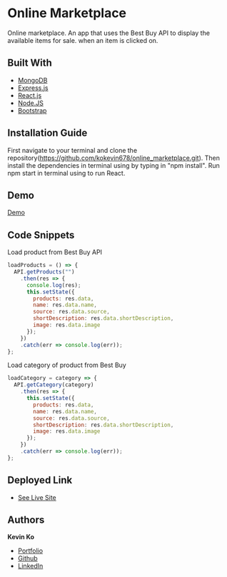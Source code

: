 # Online Marketplace

Online marketplace. An app that uses the Best Buy API to display the available items for sale. when an item is clicked on.

## Built With

- [MongoDB](https://www.mongodb.com/)
- [Express.js](https://expressjs.com/)
- [React.js](https://reactjs.org/)
- [Node.JS](https://nodejs.org/en/)
- [Bootstrap](https://getbootstrap.com/)

## Installation Guide

First navigate to your terminal and clone the repository(https://github.com/kokevin678/online_marketplace.git). Then install the dependencies in terminal using by typing in "npm install". Run npm start in terminal using to run React.

## Demo

[Demo](/client/public/onlineMarket.gif)

## Code Snippets

Load product from Best Buy API

```js
loadProducts = () => {
  API.getProducts("")
    .then(res => {
      console.log(res);
      this.setState({
        products: res.data,
        name: res.data.name,
        source: res.data.source,
        shortDescription: res.data.shortDescription,
        image: res.data.image
      });
    })
    .catch(err => console.log(err));
};
```

Load category of product from Best Buy

```js
loadCategory = category => {
  API.getCategory(category)
    .then(res => {
      this.setState({
        products: res.data,
        name: res.data.name,
        source: res.data.source,
        shortDescription: res.data.shortDescription,
        image: res.data.image
      });
    })
    .catch(err => console.log(err));
};
```

## Deployed Link

- [See Live Site]()

## Authors

**Kevin Ko**

- [Portfolio](https://kokevin678.github.io/responsive-portfolio/)
- [Github](https://github.com/kokevin678)
- [LinkedIn](https://www.linkedin.com/)
